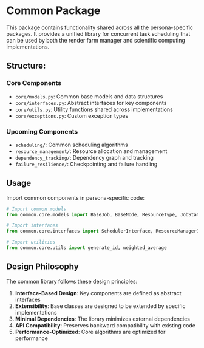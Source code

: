 # Common Package

This package contains functionality shared across all the persona-specific packages.
It provides a unified library for concurrent task scheduling that can be used by
both the render farm manager and scientific computing implementations.

## Structure:

### Core Components
- `core/models.py`: Common base models and data structures
- `core/interfaces.py`: Abstract interfaces for key components
- `core/utils.py`: Utility functions shared across implementations
- `core/exceptions.py`: Custom exception types

### Upcoming Components
- `scheduling/`: Common scheduling algorithms
- `resource_management/`: Resource allocation and management
- `dependency_tracking/`: Dependency graph and tracking
- `failure_resilience/`: Checkpointing and failure handling

## Usage

Import common components in persona-specific code:

```python
# Import common models
from common.core.models import BaseJob, BaseNode, ResourceType, JobStatus

# Import interfaces
from common.core.interfaces import SchedulerInterface, ResourceManagerInterface

# Import utilities
from common.core.utils import generate_id, weighted_average
```

## Design Philosophy

The common library follows these design principles:

1. **Interface-Based Design**: Key components are defined as abstract interfaces
2. **Extensibility**: Base classes are designed to be extended by specific implementations
3. **Minimal Dependencies**: The library minimizes external dependencies
4. **API Compatibility**: Preserves backward compatibility with existing code
5. **Performance-Optimized**: Core algorithms are optimized for performance